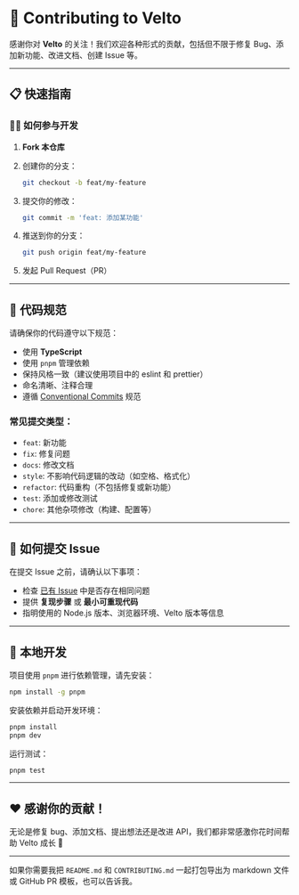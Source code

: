 # 🤝 Contributing to Velto

感谢你对 **Velto** 的关注！我们欢迎各种形式的贡献，包括但不限于修复 Bug、添加新功能、改进文档、创建 Issue 等。

---

## 📋 快速指南

### 🧑‍💻 如何参与开发

1. **Fork 本仓库**
2. 创建你的分支：

   ```bash
   git checkout -b feat/my-feature
   ```
3. 提交你的修改：

   ```bash
   git commit -m 'feat: 添加某功能'
   ```
4. 推送到你的分支：

   ```bash
   git push origin feat/my-feature
   ```
5. 发起 Pull Request（PR）

---

## 🧼 代码规范

请确保你的代码遵守以下规范：

* 使用 **TypeScript**
* 使用 `pnpm` 管理依赖
* 保持风格一致（建议使用项目中的 eslint 和 prettier）
* 命名清晰、注释合理
* 遵循 [Conventional Commits](https://www.conventionalcommits.org/) 规范

### 常见提交类型：

* `feat`: 新功能
* `fix`: 修复问题
* `docs`: 修改文档
* `style`: 不影响代码逻辑的改动（如空格、格式化）
* `refactor`: 代码重构（不包括修复或新功能）
* `test`: 添加或修改测试
* `chore`: 其他杂项修改（构建、配置等）

---

## 🐞 如何提交 Issue

在提交 Issue 之前，请确认以下事项：

* 检查 [已有 Issue](https://github.com/zebing/velto/issues) 中是否存在相同问题
* 提供 **复现步骤** 或 **最小可重现代码**
* 指明使用的 Node.js 版本、浏览器环境、Velto 版本等信息

---

## 🧪 本地开发

项目使用 `pnpm` 进行依赖管理，请先安装：

```bash
npm install -g pnpm
```

安装依赖并启动开发环境：

```bash
pnpm install
pnpm dev
```

运行测试：

```bash
pnpm test
```

---

## ❤️ 感谢你的贡献！

无论是修复 bug、添加文档、提出想法还是改进 API，我们都非常感激你花时间帮助 Velto 成长 🙏

---

如果你需要我把 `README.md` 和 `CONTRIBUTING.md` 一起打包导出为 markdown 文件或 GitHub PR 模板，也可以告诉我。

